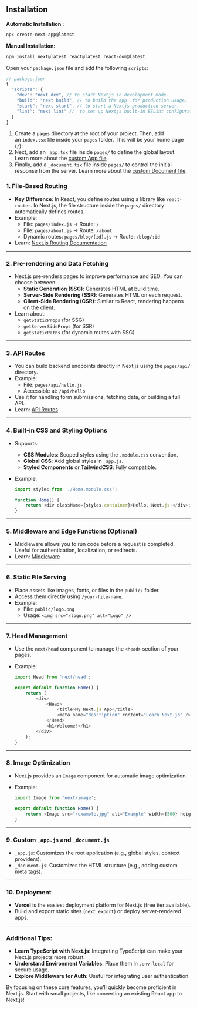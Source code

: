 

## Installation

**Automatic Installation :**
```sh
npx create-next-app@latest
```

**Manual Installation:**
```sh
npm install next@latest react@latest react-dom@latest
```

Open your `package.json` file and add the following `scripts`:
```js
// package.json
{
  "scripts": {
    "dev": "next dev", // to start Nextjs in development mode.
    "build": "next build", // to build the app. for production usage.
    "start": "next start", // to start a Nextjs production server.
    "lint": "next lint" //  to set up Nextjs built-in ESLint configuration.
  }
}
```

1. Create a `pages` directory at the root of your project. Then, add an `index.tsx` file inside your `pages` folder. This will be your home page (`/`):
2. Next, add an `_app.tsx` file inside `pages/` to define the global layout. Learn more about the [custom App file](https://nextjs.org/docs/pages/building-your-application/routing/custom-app).
3. Finally, add a `_document.tsx` file inside `pages/` to control the initial response from the server. Learn more about the [custom Document file](https://nextjs.org/docs/pages/building-your-application/routing/custom-document).
### 1. **File-Based Routing**

- **Key Difference**: In React, you define routes using a library like `react-router`. In Next.js, the file structure inside the `pages/` directory automatically defines routes.
- Example:
    - File: `pages/index.js` → Route: `/`
    - File: `pages/about.js` → Route: `/about`
    - Dynamic routes: `pages/blog/[id].js` → Route: `/blog/:id`
- Learn: [Next.js Routing Documentation](https://nextjs.org/docs/routing/introduction)

---

### 2. **Pre-rendering and Data Fetching**

- Next.js pre-renders pages to improve performance and SEO. You can choose between:
    - **Static Generation (SSG)**: Generates HTML at build time.
    - **Server-Side Rendering (SSR)**: Generates HTML on each request.
    - **Client-Side Rendering (CSR)**: Similar to React, rendering happens on the client.
- Learn about:
    - `getStaticProps` (for SSG)
    - `getServerSideProps` (for SSR)
    - `getStaticPaths` (for dynamic routes with SSG)

---

### 3. **API Routes**

- You can build backend endpoints directly in Next.js using the `pages/api/` directory.
- Example:
    - File: `pages/api/hello.js`
    - Accessible at: `/api/hello`
- Use it for handling form submissions, fetching data, or building a full API.
- Learn: [API Routes](https://nextjs.org/docs/api-routes/introduction)

---

### 4. **Built-in CSS and Styling Options**

- Supports:
    - **CSS Modules**: Scoped styles using the `.module.css` convention.
    - **Global CSS**: Add global styles in `_app.js`.
    - **Styled Components** or **TailwindCSS**: Fully compatible.
- Example:
    
    ```javascript
    import styles from './Home.module.css';
    
    function Home() {
        return <div className={styles.container}>Hello, Next.js!</div>;
    }
    ```
    

---

### 5. **Middleware and Edge Functions** (Optional)

- Middleware allows you to run code before a request is completed. Useful for authentication, localization, or redirects.
- Learn: [Middleware](https://nextjs.org/docs/middleware)

---

### 6. **Static File Serving**

- Place assets like images, fonts, or files in the `public/` folder.
- Access them directly using `/your-file-name`.
- Example:
    - File: `public/logo.png`
    - Usage: `<img src="/logo.png" alt="Logo" />`

---

### 7. **Head Management**

- Use the `next/head` component to manage the `<head>` section of your pages.
- Example:
    
    ```javascript
    import Head from 'next/head';
    
    export default function Home() {
        return (
            <div>
                <Head>
                    <title>My Next.js App</title>
                    <meta name="description" content="Learn Next.js" />
                </Head>
                <h1>Welcome!</h1>
            </div>
        );
    }
    ```
    

---

### 8. **Image Optimization**

- Next.js provides an `Image` component for automatic image optimization.
- Example:
    
    ```javascript
    import Image from 'next/image';
    
    export default function Home() {
        return <Image src="/example.jpg" alt="Example" width={500} height={500} />;
    }
    ```
    

---

### 9. **Custom `_app.js` and `_document.js`**

- `_app.js`: Customizes the root application (e.g., global styles, context providers).
- `_document.js`: Customizes the HTML structure (e.g., adding custom meta tags).

---

### 10. **Deployment**

- **Vercel** is the easiest deployment platform for Next.js (free tier available).
- Build and export static sites (`next export`) or deploy server-rendered apps.

---

### Additional Tips:

- **Learn TypeScript with Next.js**: Integrating TypeScript can make your Next.js projects more robust.
- **Understand Environment Variables**: Place them in `.env.local` for secure usage.
- **Explore Middleware for Auth**: Useful for integrating user authentication.

By focusing on these core features, you’ll quickly become proficient in Next.js. Start with small projects, like converting an existing React app to Next.js!
